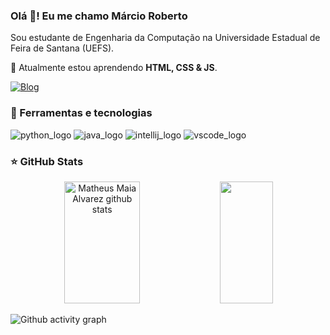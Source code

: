 ### Olá 👋! Eu me chamo Márcio Roberto 

Sou estudante de Engenharia da Computação na Universidade Estadual de Feira de Santana (UEFS). 

:book: Atualmente estou aprendendo **HTML, CSS & JS**. <br> 

[![Blog](https://img.shields.io/badge/Instagram-E4405F?style=for-the-badge&logo=instagram&logoColor=white)](https://www.instagram.com/marciodzn/)

### :rocket: Ferramentas e tecnologias

<div style="display: inline-block"> 
<img alt="python_logo" src="https://img.shields.io/badge/Python-14354C?style=for-the-badge&logo=python&logoColor=white"> 

<img alt="java_logo" src="https://img.shields.io/badge/Java-ED8B00?style=for-the-badge&logo=openjdk&logoColor=white"> 

<img alt="intellij_logo" src="https://img.shields.io/badge/IntelliJ_IDEA-000000.svg?style=for-the-badge&logo=intellij-idea&logoColor=white">

<img alt="vscode_logo" src="https://img.shields.io/badge/Visual_Studio_Code-0078D4?style=for-the-badge&logo=visual%20studio%20code&logoColor=white">
	
</div>


### :star: GitHub Stats

<div align="center">  
  <img width="49%" height="195px" src="https://github-readme-stats.vercel.app/api?username=MarcioDzn&show_icons=true&count_private=true&hide_border=true&title_color=00bfbf&icon_color=00bfbf&text_color=c9d1d9&bg_color=0d1117" alt="Matheus Maia Alvarez github stats" /> 
  <img width="41%" height="195px" src="https://github-readme-stats.vercel.app/api/top-langs/?username=MarcioDzn&layout=compact&hide_border=true&title_color=00bfbf&text_color=00bfbf&bg_color=0d1117" />
</div>

![Github activity graph](https://github-readme-activity-graph.cyclic.app/graph?username=MarcioDzn&theme=gotham)

